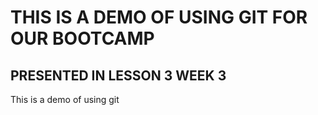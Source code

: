 #   THIS IS A DEMO OF USING GIT FOR OUR BOOTCAMP
## PRESENTED IN LESSON 3 WEEK 3
This is a demo of using git
